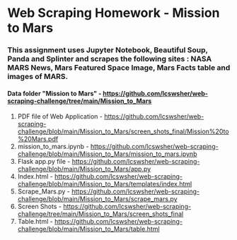# Web Scraping Homework - Mission to Mars



### This assignment uses Jupyter Notebook, Beautiful Soup, Panda and Splinter and scrapes the following sites :  NASA MARS News,  Mars Featured Space Image,  Mars Facts table and images of MARS. 

#### Data folder "Mission to Mars"  -  https://github.com/lcswsher/web-scraping-challenge/tree/main/Mission_to_Mars

1. PDF file of Web Application - https://github.com/lcswsher/web-scraping-challenge/blob/main/Mission_to_Mars/screen_shots_final/Mission%20to%20Mars.pdf
2. mission_to_mars.ipynb - https://github.com/lcswsher/web-scraping-challenge/blob/main/Mission_to_Mars/mission_to_mars.ipynb
3. Flask app.py file -  https://github.com/lcswsher/web-scraping-challenge/blob/main/Mission_to_Mars/app.py
4. Index.html - https://github.com/lcswsher/web-scraping-challenge/blob/main/Mission_to_Mars/templates/index.html 
5. Scrape_Mars.py - https://github.com/lcswsher/web-scraping-challenge/blob/main/Mission_to_Mars/scrape_mars.py
6. Screen Shots  - https://github.com/lcswsher/web-scraping-challenge/tree/main/Mission_to_Mars/screen_shots_final
7. Table.html - https://github.com/lcswsher/web-scraping-challenge/blob/main/Mission_to_Mars/table.html







